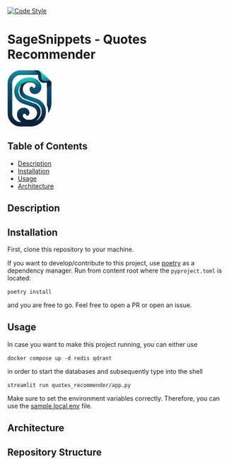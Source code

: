 [![Code Style](https://github.com/mathun3003/quotes-recommender/actions/workflows/code-style.yaml/badge.svg)](https://github.com/mathun3003/quotes-recommender/actions/workflows/code-style.yaml)

# SageSnippets - Quotes Recommender
<img src="resources/sagesnippet_logo.png" alt="drawing" width="100"/>

## Table of Contents
- [Description](#description)
- [Installation](#installation)
- [Usage](#usage)
- [Architecture](#architecture)

## Description
## Installation
First, clone this repository to your machine.

If you want to develop/contribute to this project, use [poetry](https://python-poetry.org/) as a dependency manager.
Run from content root where the ```pyproject.toml``` is located:
```shell
poetry install
```
and you are free to go. Feel free to open a PR or open an issue.
## Usage
In case you want to make this project running, you can either use
```shell
docker compose up -d redis qdrant
```
in order to start the databases and subsequently type into the shell
```shell
streamlit run quotes_recommender/app.py
```
Make sure to set the environment variables correctly. Therefore, you can use the [sample.local.env](sample.local.env) file.
## Architecture
## Repository Structure
